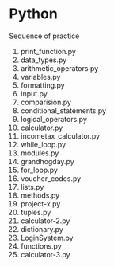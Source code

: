 # Python
Sequence of practice

1. print_function.py
2. data_types.py
3. arithmetic_operators.py
4. variables.py
5. formatting.py
6. input.py
7. comparision.py
8. conditional_statements.py
9. logical_operators.py
10. calculator.py
11. incometax_calculator.py
12. while_loop.py
13. modules.py
14. grandhogday.py
15. for_loop.py
16. voucher_codes.py
17. lists.py
18. methods.py
19. project-x.py
20. tuples.py
21. calculator-2.py
22. dictionary.py
23. LoginSystem.py
24. functions.py
25. calculator-3.py